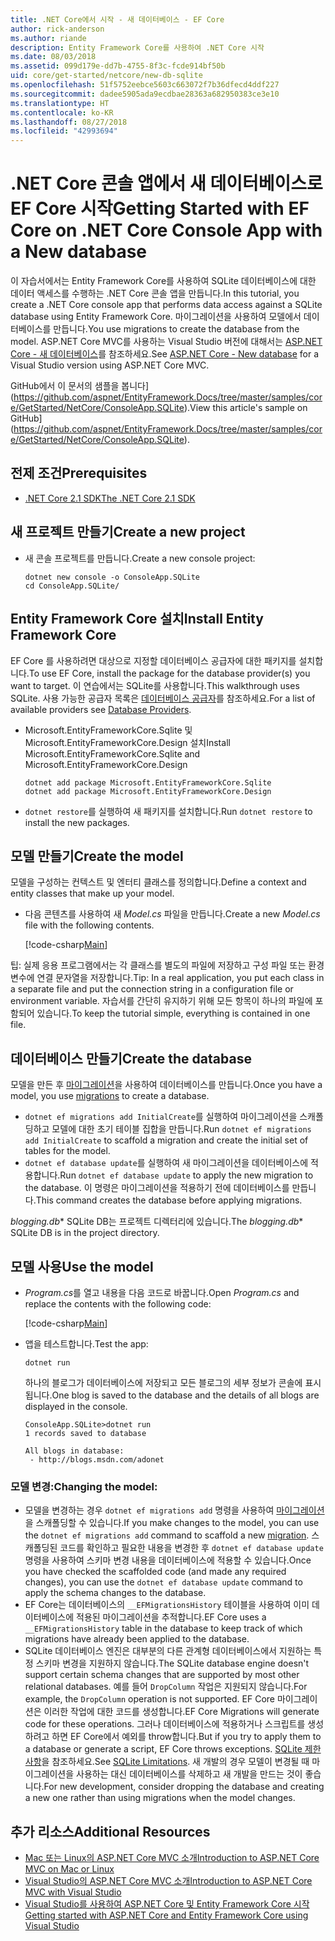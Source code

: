 ```yaml
---
title: .NET Core에서 시작 - 새 데이터베이스 - EF Core
author: rick-anderson
ms.author: riande
description: Entity Framework Core를 사용하여 .NET Core 시작
ms.date: 08/03/2018
ms.assetid: 099d179e-dd7b-4755-8f3c-fcde914bf50b
uid: core/get-started/netcore/new-db-sqlite
ms.openlocfilehash: 51f5752eebce5603c663072f7b36dfecd4ddf227
ms.sourcegitcommit: dadee5905ada9ecdbae28363a682950383ce3e10
ms.translationtype: HT
ms.contentlocale: ko-KR
ms.lasthandoff: 08/27/2018
ms.locfileid: "42993694"
---
```

# <a name="getting-started-with-ef-core-on-net-core-console-app-with-a-new-database"></a><span data-ttu-id="cb8dc-103">.NET Core 콘솔 앱에서 새 데이터베이스로 EF Core 시작</span><span class="sxs-lookup"><span data-stu-id="cb8dc-103">Getting Started with EF Core on .NET Core Console App with a New database</span></span>

<span data-ttu-id="cb8dc-104">이 자습서에서는 Entity Framework Core를 사용하여 SQLite 데이터베이스에 대한 데이터 액세스를 수행하는 .NET Core 콘솔 앱을 만듭니다.</span><span class="sxs-lookup"><span data-stu-id="cb8dc-104">In this tutorial, you create a .NET Core console app that performs data access against a SQLite database using Entity Framework Core.</span></span> <span data-ttu-id="cb8dc-105">마이그레이션을 사용하여 모델에서 데이터베이스를 만듭니다.</span><span class="sxs-lookup"><span data-stu-id="cb8dc-105">You use migrations to create the database from the model.</span></span> <span data-ttu-id="cb8dc-106">ASP.NET Core MVC를 사용하는 Visual Studio 버전에 대해서는 [ASP.NET Core - 새 데이터베이스](xref:core/get-started/aspnetcore/new-db)를 참조하세요.</span><span class="sxs-lookup"><span data-stu-id="cb8dc-106">See [ASP.NET Core - New database](xref:core/get-started/aspnetcore/new-db) for a Visual Studio version using ASP.NET Core MVC.</span></span>

<span data-ttu-id="cb8dc-107">GitHub에서 이 문서의 샘플을 봅니다](https://github.com/aspnet/EntityFramework.Docs/tree/master/samples/core/GetStarted/NetCore/ConsoleApp.SQLite).</span><span class="sxs-lookup"><span data-stu-id="cb8dc-107">View this article's sample on GitHub](https://github.com/aspnet/EntityFramework.Docs/tree/master/samples/core/GetStarted/NetCore/ConsoleApp.SQLite).</span></span>

## <a name="prerequisites"></a><span data-ttu-id="cb8dc-108">전제 조건</span><span class="sxs-lookup"><span data-stu-id="cb8dc-108">Prerequisites</span></span>

* [<span data-ttu-id="cb8dc-109">.NET Core 2.1 SDK</span><span class="sxs-lookup"><span data-stu-id="cb8dc-109">The .NET Core 2.1 SDK</span></span>](https://www.microsoft.com/net/core)

## <a name="create-a-new-project"></a><span data-ttu-id="cb8dc-110">새 프로젝트 만들기</span><span class="sxs-lookup"><span data-stu-id="cb8dc-110">Create a new project</span></span>

* <span data-ttu-id="cb8dc-111">새 콘솔 프로젝트를 만듭니다.</span><span class="sxs-lookup"><span data-stu-id="cb8dc-111">Create a new console project:</span></span>

  ``` Console
  dotnet new console -o ConsoleApp.SQLite
  cd ConsoleApp.SQLite/
  ```

## <a name="install-entity-framework-core"></a><span data-ttu-id="cb8dc-112">Entity Framework Core 설치</span><span class="sxs-lookup"><span data-stu-id="cb8dc-112">Install Entity Framework Core</span></span>

<span data-ttu-id="cb8dc-113">EF Core 를 사용하려면 대상으로 지정할 데이터베이스 공급자에 대한 패키지를 설치합니다.</span><span class="sxs-lookup"><span data-stu-id="cb8dc-113">To use EF Core, install the package for the database provider(s) you want to target.</span></span> <span data-ttu-id="cb8dc-114">이 연습에서는 SQLite를 사용합니다.</span><span class="sxs-lookup"><span data-stu-id="cb8dc-114">This walkthrough uses SQLite.</span></span> <span data-ttu-id="cb8dc-115">사용 가능한 공급자 목록은 [데이터베이스 공급자](../../providers/index.md)를 참조하세요.</span><span class="sxs-lookup"><span data-stu-id="cb8dc-115">For a list of available providers see [Database Providers](../../providers/index.md).</span></span>

* <span data-ttu-id="cb8dc-116">Microsoft.EntityFrameworkCore.Sqlite 및 Microsoft.EntityFrameworkCore.Design 설치</span><span class="sxs-lookup"><span data-stu-id="cb8dc-116">Install Microsoft.EntityFrameworkCore.Sqlite and Microsoft.EntityFrameworkCore.Design</span></span>

  ```Console
  dotnet add package Microsoft.EntityFrameworkCore.Sqlite
  dotnet add package Microsoft.EntityFrameworkCore.Design
  ```

* <span data-ttu-id="cb8dc-117">`dotnet restore`를 실행하여 새 패키지를 설치합니다.</span><span class="sxs-lookup"><span data-stu-id="cb8dc-117">Run `dotnet restore` to install the new packages.</span></span>

## <a name="create-the-model"></a><span data-ttu-id="cb8dc-118">모델 만들기</span><span class="sxs-lookup"><span data-stu-id="cb8dc-118">Create the model</span></span>

<span data-ttu-id="cb8dc-119">모델을 구성하는 컨텍스트 및 엔터티 클래스를 정의합니다.</span><span class="sxs-lookup"><span data-stu-id="cb8dc-119">Define a context and entity classes that make up your model.</span></span>

* <span data-ttu-id="cb8dc-120">다음 콘텐츠를 사용하여 새 *Model.cs* 파일을 만듭니다.</span><span class="sxs-lookup"><span data-stu-id="cb8dc-120">Create a new *Model.cs* file with the following contents.</span></span>

  [!code-csharp[Main](../../../../samples/core/GetStarted/NetCore/ConsoleApp.SQLite/Model.cs)]

<span data-ttu-id="cb8dc-121">팁: 실제 응용 프로그램에서는 각 클래스를 별도의 파일에 저장하고 구성 파일 또는 환경 변수에 연결 문자열을 저장합니다.</span><span class="sxs-lookup"><span data-stu-id="cb8dc-121">Tip: In a real application, you put each class in a separate file and put the connection string in a configuration file or environment variable.</span></span> <span data-ttu-id="cb8dc-122">자습서를 간단히 유지하기 위해 모든 항목이 하나의 파일에 포함되어 있습니다.</span><span class="sxs-lookup"><span data-stu-id="cb8dc-122">To keep the tutorial simple, everything is contained in one file.</span></span>

## <a name="create-the-database"></a><span data-ttu-id="cb8dc-123">데이터베이스 만들기</span><span class="sxs-lookup"><span data-stu-id="cb8dc-123">Create the database</span></span>

<span data-ttu-id="cb8dc-124">모델을 만든 후 [마이그레이션](https://docs.microsoft.com/aspnet/core/data/ef-mvc/migrations#introduction-to-migrations)을 사용하여 데이터베이스를 만듭니다.</span><span class="sxs-lookup"><span data-stu-id="cb8dc-124">Once you have a model, you use [migrations](https://docs.microsoft.com/aspnet/core/data/ef-mvc/migrations#introduction-to-migrations) to create a database.</span></span>

* <span data-ttu-id="cb8dc-125">`dotnet ef migrations add InitialCreate`를 실행하여 마이그레이션을 스캐폴딩하고 모델에 대한 초기 테이블 집합을 만듭니다.</span><span class="sxs-lookup"><span data-stu-id="cb8dc-125">Run `dotnet ef migrations add InitialCreate` to scaffold a migration and create the initial set of tables for the model.</span></span>
* <span data-ttu-id="cb8dc-126">`dotnet ef database update`를 실행하여 새 마이그레이션을 데이터베이스에 적용합니다.</span><span class="sxs-lookup"><span data-stu-id="cb8dc-126">Run `dotnet ef database update` to apply the new migration to the database.</span></span> <span data-ttu-id="cb8dc-127">이 명령은 마이그레이션을 적용하기 전에 데이터베이스를 만듭니다.</span><span class="sxs-lookup"><span data-stu-id="cb8dc-127">This command creates the database before applying migrations.</span></span>

<span data-ttu-id="cb8dc-128">*blogging.db*\* SQLite DB는 프로젝트 디렉터리에 있습니다.</span><span class="sxs-lookup"><span data-stu-id="cb8dc-128">The *blogging.db*\* SQLite DB is in the project directory.</span></span>

## <a name="use-the-model"></a><span data-ttu-id="cb8dc-129">모델 사용</span><span class="sxs-lookup"><span data-stu-id="cb8dc-129">Use the model</span></span>

* <span data-ttu-id="cb8dc-130">*Program.cs*를 열고 내용을 다음 코드로 바꿉니다.</span><span class="sxs-lookup"><span data-stu-id="cb8dc-130">Open *Program.cs* and replace the contents with the following code:</span></span>

  [!code-csharp[Main](../../../../samples/core/GetStarted/NetCore/ConsoleApp.SQLite/Program.cs)]

* <span data-ttu-id="cb8dc-131">앱을 테스트합니다.</span><span class="sxs-lookup"><span data-stu-id="cb8dc-131">Test the app:</span></span>

  `dotnet run`

  <span data-ttu-id="cb8dc-132">하나의 블로그가 데이터베이스에 저장되고 모든 블로그의 세부 정보가 콘솔에 표시됩니다.</span><span class="sxs-lookup"><span data-stu-id="cb8dc-132">One blog is saved to the database and the details of all blogs are displayed in the console.</span></span>

  ```Console
  ConsoleApp.SQLite>dotnet run
  1 records saved to database

  All blogs in database:
   - http://blogs.msdn.com/adonet
  ```

### <a name="changing-the-model"></a><span data-ttu-id="cb8dc-133">모델 변경:</span><span class="sxs-lookup"><span data-stu-id="cb8dc-133">Changing the model:</span></span>

- <span data-ttu-id="cb8dc-134">모델을 변경하는 경우 `dotnet ef migrations add` 명령을 사용하여 [마이그레이션](https://docs.microsoft.com/aspnet/core/data/ef-mvc/migrations#introduction-to-migrations)을 스캐폴딩할 수 있습니다.</span><span class="sxs-lookup"><span data-stu-id="cb8dc-134">If you make changes to the model, you can use the `dotnet ef migrations add` command to scaffold a new [migration](https://docs.microsoft.com/aspnet/core/data/ef-mvc/migrations#introduction-to-migrations).</span></span> <span data-ttu-id="cb8dc-135">스캐폴딩된 코드를 확인하고 필요한 내용을 변경한 후 `dotnet ef database update` 명령을 사용하여 스키마 변경 내용을 데이터베이스에 적용할 수 있습니다.</span><span class="sxs-lookup"><span data-stu-id="cb8dc-135">Once you have checked the scaffolded code (and made any required changes), you can use the `dotnet ef database update` command to apply the schema changes to the database.</span></span>
- <span data-ttu-id="cb8dc-136">EF Core는 데이터베이스의 `__EFMigrationsHistory` 테이블을 사용하여 이미 데이터베이스에 적용된 마이그레이션을 추적합니다.</span><span class="sxs-lookup"><span data-stu-id="cb8dc-136">EF Core uses a `__EFMigrationsHistory` table in the database to keep track of which migrations have already been applied to the database.</span></span>
- <span data-ttu-id="cb8dc-137">SQLite 데이터베이스 엔진은 대부분의 다른 관계형 데이터베이스에서 지원하는 특정 스키마 변경을 지원하지 않습니다.</span><span class="sxs-lookup"><span data-stu-id="cb8dc-137">The SQLite database engine doesn't support certain schema changes that are supported by most other relational databases.</span></span> <span data-ttu-id="cb8dc-138">예를 들어 `DropColumn` 작업은 지원되지 않습니다.</span><span class="sxs-lookup"><span data-stu-id="cb8dc-138">For example, the `DropColumn` operation is not supported.</span></span> <span data-ttu-id="cb8dc-139">EF Core 마이그레이션은 이러한 작업에 대한 코드를 생성합니다.</span><span class="sxs-lookup"><span data-stu-id="cb8dc-139">EF Core Migrations will generate code for these operations.</span></span> <span data-ttu-id="cb8dc-140">그러나 데이터베이스에 적용하거나 스크립트를 생성하려고 하면 EF Core에서 예외를 throw합니다.</span><span class="sxs-lookup"><span data-stu-id="cb8dc-140">But if you try to apply them to a database or generate a script, EF Core throws exceptions.</span></span> <span data-ttu-id="cb8dc-141">[SQLite 제한 사항](../../providers/sqlite/limitations.md)을 참조하세요.</span><span class="sxs-lookup"><span data-stu-id="cb8dc-141">See [SQLite Limitations](../../providers/sqlite/limitations.md).</span></span> <span data-ttu-id="cb8dc-142">새 개발의 경우 모델이 변경될 때 마이그레이션을 사용하는 대신 데이터베이스를 삭제하고 새 개발을 만드는 것이 좋습니다.</span><span class="sxs-lookup"><span data-stu-id="cb8dc-142">For new development, consider dropping the database and creating a new one rather than using migrations when the model changes.</span></span>

## <a name="additional-resources"></a><span data-ttu-id="cb8dc-143">추가 리소스</span><span class="sxs-lookup"><span data-stu-id="cb8dc-143">Additional Resources</span></span>

* [<span data-ttu-id="cb8dc-144">Mac 또는 Linux의 ASP.NET Core MVC 소개</span><span class="sxs-lookup"><span data-stu-id="cb8dc-144">Introduction to ASP.NET Core MVC on Mac or Linux</span></span>](https://docs.microsoft.com/aspnet/core/tutorials/first-mvc-app-xplat/index)
* [<span data-ttu-id="cb8dc-145">Visual Studio의 ASP.NET Core MVC 소개</span><span class="sxs-lookup"><span data-stu-id="cb8dc-145">Introduction to ASP.NET Core MVC with Visual Studio</span></span>](https://docs.microsoft.com/aspnet/core/tutorials/first-mvc-app/index)
* [<span data-ttu-id="cb8dc-146">Visual Studio를 사용하여 ASP.NET Core 및 Entity Framework Core 시작</span><span class="sxs-lookup"><span data-stu-id="cb8dc-146">Getting started with ASP.NET Core and Entity Framework Core using Visual Studio</span></span>](https://docs.microsoft.com/aspnet/core/data/ef-mvc/index)
